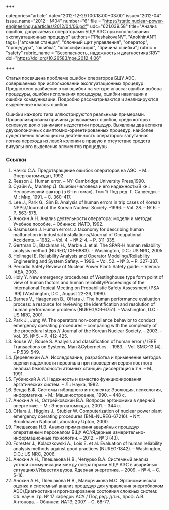 +++

categories="article"
date="2012-12-29T00:18:00+03:00"
issue="2012-04"
issue_name="2012 - №04"
number="6"
file = "https://static.nuclear-power-engineering.ru/articles/2012/04/06.pdf"
udc="621.039.58"
title="Анализ ошибок, допускаемых операторами БЩУ АЭС при использовании эксплуатационных процедур"
authors=["PleshakovaNV", "AnokhinAN"]
tags=["атомная станция", "блочный щит управления", "оператор", "процедура", "ошибка", "классификация", "причина ошибки"]
rubric = "safety"
rubric_name = "Безопасность, надежность и диагностика ЯЭУ"
doi="https://doi.org/10.26583/npe.2012.4.06"

+++

Статья посвящена проблеме ошибок операторов БЩУ АЭС, совершаемых при использовании эксплуатационных процедур. Предложено разбиение этих ошибок на четыре класса: ошибки выбора процедуры, ошибки исполнения процедуры, ошибки навигации и ошибки коммуникации. Подробно рассматриваются и анализируются выделенные классы ошибок.

Ошибки каждого типа иллюстрируются реальными примерами. Проанализированы причины допускаемых ошибок, среди которых основную долю занимают недостатки процедур. Выявлены два аспекта двухколоночных симптомно-ориентированных процедур, наиболее существенно влияющих на деятельность операторов: запутанная логика перехода из левой колонки в правую и отсутствие средств визуального выделения элементов процедуры.

### Ссылки

1. Чачко С.А. Предотвращение ошибок операторов на АЭС. – М.: Энергоатомиздат, 1992.
2. Reason J. Human error. – NY: Cambridge University Press,1990.
3. Суэйн А., Миллер Д. Ошибки человека и его надежность/В кн.: Человеческий фактор (в 6-ти томах). Том 1/ Под ред. Г. Салвенди. – М.: Мир, 1991. – С. 360-417.
4. Lee J., Park G., Sim B. Analysis of human errors in trip cases of Korean NPPs//Journal of the Korean Nuclear Society. -1996. – Vol. 28. – № 6. – P. 563-575.
5. Анохин А.Н. Анализ деятельности оператора: модели и методы: Учебное пособие. – Обнинск: ИАТЭ, 1992.
6. Rasmussen J. Human errors: a taxonomy for describing human malfunction in industrial installations//Journal of Occupational Accidents. – 1982. – Vol. 4. – № 2-4. – P. 311-335.
7. Gertman D., Blackman H., Marble J. et al. The SPAR-H human reliability analysis method (NUREG/ CR-6883). - Washington, D.C.: US NRC, 2005.
8. Hollnagel E. Reliability Analysis and Operator Modeling//Reliability Engineering and System Safety. – 1996. – Vol. 52. – № 3. – P. 327-337.
9. Periodic Safety Review of Nuclear Power Plant: Safety guide. – Vienna: IAEA, 2003.
10. Holy Y. New emergency procedures of Westinghouse type form point of view of human factors and human reliability/Proceedings of the International Topical Meeting on Probabilistic Safety Assessment (PSA ’99) (Washington, D.C., August 22-26, 1999).
11. Barnes V., Haagensen B., OHara J. The human performance evaluation process: a resource for reviewing the identification and resolution of human performance problems (NUREG/CR-6751). – Washington, D.C.: US NRC, 2001.
12. Park J., Jung W. The operators non-compliance behavior to conduct emergency operating procedures – comparing with the complexity of the procedural steps // Journal of the Korean Nuclear Society. – 2003. – Vol. 35, № 5. – P. 412-425.
13. Rouse W., Rouse S. Analysis and classification of human error // IEEE Transactions on Systems, Man &Cybernetics. – 1983. – Vol. SMC-13 (4). – P.539-549.
14. Деревянкин А.А. Исследование, разработка и применение методов оценки надежности персонала при проведении вероятностного анализа безопасности атомных станций: диссертация к.т.н. – М., 1991.
15. Губинский А.И. Надежность и качество функционирования эргатических систем. – Л.: Наука, 1982.
16. Венда В.Ф. Системы гибридного интеллекта: Эволюция, психология, информатика. – М.: Машиностроение, 1990. – 448 с.
17. Анохин А.Н., Острейковский В.А. Вопросы эргономики в ядерной энергетике. – М.: Энергоатомиздат, 2001. – 344 с.
18. OHara J., Higgins J., Stubler W. Computerization of nuclear power plant emergency operating procedures (BNL-NUREG-67216). – NY: Brookhaven National Laboratory Upton, 2000.
19. Плешакова Н.В. Анализ применения аварийных процедур оперативным персоналом БЩУ АС//Ядерные измерительно-информационные технологии. – 2012. – № 3 (43).
20. Forester J., Kolaczkowski A., Lois E. et al. Evaluation of human reliability analysis methods against good practices (NUREG-1842). – Washington, D.C.: US NRC, 2006.
21. Анохин А.Н., Плешакова Н.В., Чепурко В.А. Системный анализ устной коммуникации между операторами БЩУ АЭС в аварийных ситуациях//Известия вузов. Ядерная энергетика. – 2009. – № 4. – С. 5-16.
22. Анохин А.Н., Плешакова Н.В., Майорчикова М.С. Эргономическая оценка и системный анализ процедур для управления энергоблоком АЭС/Диагностика и прогнозирование состояния сложных систем: Сб. научн. тр. № 17 кафедры АСУ / Под ред. д.т.н., проф. А.В. Антонова. – Обнинск: ИАТЭ, 2007. – С. 68-77.